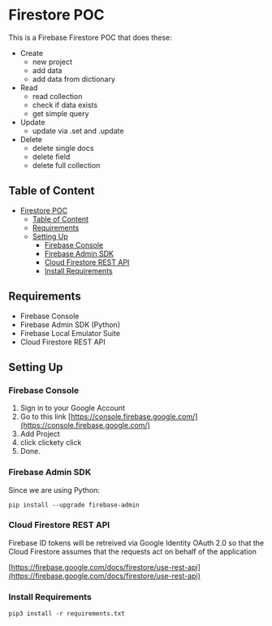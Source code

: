 # Firestore POC
This is a Firebase Firestore POC that does these:

- Create
  - new project
  - add data
  - add data from dictionary
- Read
  - read collection
  - check if data exists
  - get simple query
- Update
  - update via .set and .update
- Delete
  - delete single docs
  - delete field
  - delete full collection

## Table of Content
- [Firestore POC](#firestore-poc)
  - [Table of Content](#table-of-content)
  - [Requirements](#requirements)
  - [Setting Up](#setting-up)
    - [Firebase Console](#firebase-console)
    - [Firebase Admin SDK](#firebase-admin-sdk)
    - [Cloud Firestore REST API](#cloud-firestore-rest-api)
    - [Install Requirements](#install-requirements)

## Requirements

- Firebase Console
- Firebase Admin SDK (Python)
- Firebase Local Emulator Suite
- Cloud Firestore REST API

## Setting Up

### Firebase Console

1. Sign in to your Google Account
2. Go to this link [https://console.firebase.google.com/](https://console.firebase.google.com/)
3. Add Project
4. click clickety click
5. Done.

### Firebase Admin SDK

Since we are using Python:

```
pip install --upgrade firebase-admin
```

### Cloud Firestore REST API

Firebase ID tokens will be retreived via Google Identity OAuth 2.0 so that the Cloud Firestore assumes that the requests act on behalf of the application

[https://firebase.google.com/docs/firestore/use-rest-api](https://firebase.google.com/docs/firestore/use-rest-api)

### Install Requirements

```
pip3 install -r requirements.txt
```
